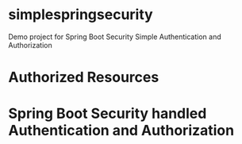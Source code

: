 # simplespringsecurity
Demo project for Spring Boot Security Simple Authentication and Authorization

# Authorized Resources


# Spring Boot Security handled Authentication and Authorization

